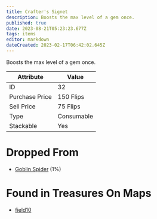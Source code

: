```yaml
---
title: Crafter's Signet
description: Boosts the max level of a gem once.
published: true
date: 2023-08-21T05:23:23.677Z
tags: items
editor: markdown
dateCreated: 2023-02-17T06:42:02.645Z
---
```


Boosts the max level of a gem once.

|Attribute|Value|
|-|-|
|ID|32|
|Purchase Price|150 Flips|
|Sell Price|75 Flips|
|Type|Consumable|
|Stackable|Yes|


# Dropped From
 * [Goblin Spider](/monsters/goblin-spider) (1%)

# Found in Treasures On Maps
 * [field10](/maps/field10)